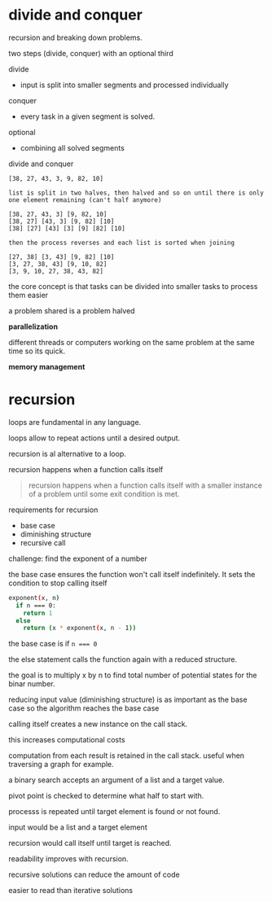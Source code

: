 # divide and conquer

recursion and breaking down problems.

two steps (divide, conquer) with an optional third

divide
- input is split into smaller segments and processed individually

conquer
- every task in a given segment is solved.

optional
- combining all solved segments

divide and conquer

```
[38, 27, 43, 3, 9, 82, 10]

list is split in two halves, then halved and so on until there is only one element remaining (can't half anymore)

[38, 27, 43, 3] [9, 82, 10]
[38, 27] [43, 3] [9, 82] [10]
[38] [27] [43] [3] [9] [82] [10]

then the process reverses and each list is sorted when joining

[27, 38] [3, 43] [9, 82] [10]
[3, 27, 38, 43] [9, 10, 82]
[3, 9, 10, 27, 38, 43, 82]
```

the core concept is that tasks can be divided into smaller tasks to process them easier

a problem shared is a problem halved

**parallelization**

different threads or computers working on the same problem at the same time so its quick.

**memory management**

# recursion

loops are fundamental in any language.

loops allow to repeat actions until a desired output.

recursion is al alternative to a loop.

recursion happens when a function calls itself

> recursion happens when a function calls itself with a smaller instance of a problem until some exit condition is met.

requirements for recursion
- base case
- diminishing structure
- recursive call

challenge: find the exponent of a number

the base case ensures the function won't call itself indefinitely. It sets the condition to stop calling itself

```sh
exponent(x, n)
  if n === 0:
    return 1
  else 
    return (x * exponent(x, n - 1))
```

the base case is if `n === 0`

the else statement calls the function again with a reduced structure.

the goal is to multiply x by n to find total number of potential states for the binar number.

reducing input value (diminishing structure) is as important as the base case so the algorithm reaches the base case

calling itself creates a new instance on the call stack.

this increases computational costs

computation from each result is retained in the call stack. useful when traversing a graph for example.

a binary search accepts an argument of a list and a target value.

pivot point is checked to determine what half to start with.

processs is repeated until target element is found or not found.

input would be a list and a target element

recursion would call itself until target is reached.

readability improves with recursion.

recursive solutions can reduce the amount of code

easier to read than iterative solutions

